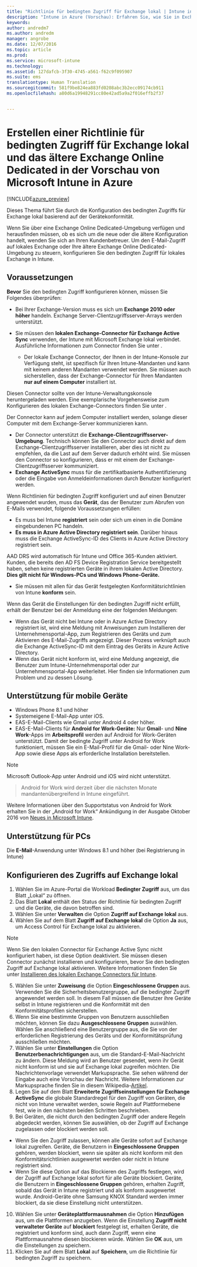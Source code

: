 ```yaml
---
title: "Richtlinie für bedingten Zugriff für Exchange lokal | Intune in Azure (Vorschau) | Microsoft Docs"
description: "Intune in Azure (Vorschau): Erfahren Sie, wie Sie in Exchange lokal den bedingten Zugriff und das ältere Exchange Online Dedicated in Intune konfigurieren."
keywords: 
author: andredm7
ms.author: andredm
manager: angrobe
ms.date: 12/07/2016
ms.topic: article
ms.prod: 
ms.service: microsoft-intune
ms.technology: 
ms.assetid: 127dafcb-3f30-4745-a561-f62c9f095907
ms.suite: ems
translationtype: Human Translation
ms.sourcegitcommit: 581f9be824ea883fd0208abc3b2ecc09174cb911
ms.openlocfilehash: a80d6a19948291cc80e42ad5a9a2f016effb2f37


---
```


# <a name="how-to-create-a-conditional-access-policy-for-exchange-on-premises-and-legacy-exchange-online-dedicated-in-microsoft-intune-azure-preview"></a>Erstellen einer Richtlinie für bedingten Zugriff für Exchange lokal und das ältere Exchange Online Dedicated in der Vorschau von Microsoft Intune in Azure


[!INCLUDE[azure_preview](../includes/azure_preview.md)]

Dieses Thema führt Sie durch die Konfiguration des bedingten Zugriffs für Exchange lokal basierend auf der Gerätekonformität.

Wenn Sie über eine Exchange Online Dedicated-Umgebung verfügen und herausfinden müssen, ob es sich um die neue oder die ältere Konfiguration handelt, wenden Sie sich an Ihren Kundenbetreuer. Um den E-Mail-Zugriff auf lokales Exchange oder Ihre ältere Exchange Online Dedicated-Umgebung zu steuern, konfigurieren Sie den bedingten Zugriff für lokales Exchange in Intune.

## <a name="prerequisites"></a>Voraussetzungen

**Bevor** Sie den bedingten Zugriff konfigurieren können, müssen Sie Folgendes überprüfen:

- Bei Ihrer Exchange-Version muss es sich um **Exchange 2010 oder höher** handeln. Exchange Server-Clientzugriffsserver-Arrays werden unterstützt.
- Sie müssen den **lokalen Exchange-Connector für Exchange Active Sync** verwenden, der Intune mit Microsoft Exchange lokal verbindet. Ausführliche Informationen zum Connector finden Sie unter <link>.

  - Der lokale Exchange Connector, der Ihnen in der Intune-Konsole zur Verfügung steht, ist spezifisch für Ihren Intune-Mandanten und kann mit keinem anderen Mandanten verwendet werden. Sie müssen auch sicherstellen, dass der Exchange-Connector für Ihren Mandanten **nur auf einem Computer** installiert ist.

Diesen Connector sollte von der Intune-Verwaltungskonsole heruntergeladen werden. Eine exemplarische Vorgehensweise zum Konfigurieren des lokalen Exchange-Connectors finden Sie unter <link to new topic>.

Der Connector kann auf jedem Computer installiert werden, solange dieser Computer mit dem Exchange-Server kommunizieren kann.

- Der Connector unterstützt die **Exchange-Clientzugriffsserver-Umgebung**. Technisch können Sie den Connector auch direkt auf dem Exchange-Clientzugriffsserver installieren, aber dies ist nicht zu empfehlen, da die Last auf dem Server dadurch erhöht wird. Sie müssen den Connector so konfigurieren, dass er mit einem der Exchange-Clientzugriffsserver kommuniziert.
- **Exchange ActiveSync** muss für die zertifikatbasierte Authentifizierung oder die Eingabe von Anmeldeinformationen durch Benutzer konfiguriert werden.

Wenn Richtlinien für bedingten Zugriff konfiguriert und auf einen Benutzer angewendet wurden, muss das **Gerät**, das der Benutzer zum Abrufen von E-Mails verwendet, folgende Voraussetzungen erfüllen:

- Es muss bei Intune **registriert** sein oder sich um einen in die Domäne eingebundenen PC handeln.
- **Es muss in Azure Active Directory registriert sein**. Darüber hinaus muss die Exchange ActiveSync-ID des Clients in Azure Active Directory registriert sein.

AAD DRS wird automatisch für Intune und Office 365-Kunden aktiviert. Kunden, die bereits den AD FS Device Registration Service bereitgestellt haben, sehen keine registrierten Geräte in ihrem lokalen Active Directory. **Dies gilt nicht für Windows-PCs und Windows Phone-Geräte.**

- Sie müssen mit allen für das Gerät festgelegten Konformitätsrichtlinien von Intune **konform** sein.

Wenn das Gerät die Einstellungen für den bedingten Zugriff nicht erfüllt, erhält der Benutzer bei der Anmeldung eine der folgenden Meldungen:

- Wenn das Gerät nicht bei Intune oder in Azure Active Directory registriert ist, wird eine Meldung mit Anweisungen zum Installieren der Unternehmensportal-App, zum Registrieren des Geräts und zum Aktivieren des E-Mail-Zugriffs angezeigt. Dieser Prozess verknüpft auch die Exchange ActiveSync-ID mit dem Eintrag des Geräts in Azure Active Directory.
- Wenn das Gerät nicht konform ist, wird eine Meldung angezeigt, die Benutzer zum Intune-Unternehmensportal oder zur Unternehmensportal-App weiterleitet. Hier finden sie Informationen zum Problem und zu dessen Lösung.

## <a name="support-for-mobile-devices"></a>Unterstützung für mobile Geräte

- Windows Phone 8.1 und höher
- Systemeigene E-Mail-App unter iOS.
- EAS-E-Mail-Clients wie Gmail unter Android 4 oder höher.
- EAS-E-Mail-Clients für **Android for Work-Geräte:** Nur **Gmail**- und **Nine Work**-Apps im **Arbeitsprofil** werden auf Android for Work-Geräten unterstützt. Damit der bedingte Zugriff unter Android for Work funktioniert, müssen Sie ein E-Mail-Profil für die Gmail- oder Nine Work-App sowie diese Apps als erforderliche Installation bereitstellen.

>[!NOTE]
>Microsoft Outlook-App unter Android und iOS wird nicht unterstützt.

> Android for Work wird derzeit über die nächsten Monate mandantenübergreifend in Intune eingeführt.

Weitere Informationen über den Supportstatus von Android for Work erhalten Sie in der „Android for Work“ Ankündigung in der Ausgabe Oktober 2016 von [Neues in Microsoft Intune](https://docs.microsoft.com/en-us/intune/whats-new/whats-new-archive#october-2016).

## <a name="support-for-pcs"></a>Unterstützung für PCs

Die **E-Mail**-Anwendung unter Windows 8.1 und höher (bei Registrierung in Intune)


## <a name="configure-exchange-on-premises-access"></a>Konfigurieren des Zugriffs auf Exchange lokal

1. Wählen Sie im Azure-Portal die Workload **Bedingter Zugriff** aus, um das Blatt „Lokal“ zu öffnen.
2. Das Blatt **Lokal** enthält den Status der Richtlinie für bedingten Zugriff und die Geräte, die davon betroffen sind.
3. Wählen Sie unter **Verwalten** die Option **Zugriff auf Exchange lokal** aus.
4. Wählen Sie auf dem Blatt **Zugriff auf Exchange lokal** die Option **Ja** aus, um Access Control für Exchange lokal zu aktivieren.

  >[!NOTE]
  >Wenn Sie den lokalen Connector für Exchange Active Sync nicht konfiguriert haben, ist diese Option deaktiviert.  Sie müssen diesen Connector zunächst installieren und konfigurieren, bevor Sie den bedingten Zugriff auf Exchange lokal aktivieren. Weitere Informationen finden Sie unter [Installieren des lokalen Exchange Connectors für Intune](install-intune-on-premises-exchange-connector.md).

5. Wählen Sie unter **Zuweisung** die Option **Eingeschlossene Gruppen** aus.  Verwenden Sie die Sicherheitsbenutzergruppe, auf die bedingter Zugriff angewendet werden soll.  In diesem Fall müssen die Benutzer ihre Geräte selbst in Intune registrieren und die Konformität mit den Konformitätsprofilen sicherstellen.
6. Wenn Sie eine bestimmte Gruppen von Benutzern ausschließen möchten, können Sie dazu **Ausgeschlossene Gruppen** auswählen. Wählen Sie anschließend eine Benutzergruppe aus, die Sie von der erforderlichen Registrierung des Geräts und der Konformitätsprüfung ausschließen möchten.
7. Wählen Sie unter **Einstellungen** die Option **Benutzerbenachrichtigungen** aus, um die Standard-E-Mail-Nachricht zu ändern. Diese Meldung wird an Benutzer gesendet, wenn ihr Gerät nicht konform ist und sie auf Exchange lokal zugreifen möchten. Die Nachrichtenvorlage verwendet Markupsprache.  Sie sehen während der Eingabe auch eine Vorschau der Nachricht. Weitere Informationen zur Markupsprache finden Sie in diesem Wikipedia-[Artikel](https://en.wikipedia.org/wiki/Markup_language).
8. Legen Sie auf dem Blatt **Erweiterte Zugriffseinstellungen für Exchange ActiveSync** die globale Standardregel für den Zugriff von Geräten, die nicht von Intune verwaltet werden, sowie Regeln auf Plattformebene fest, wie in den nächsten beiden Schritten beschrieben.
9. Bei Geräten, die nicht durch den bedingten Zugriff oder andere Regeln abgedeckt werden, können Sie auswählen, ob der Zugriff auf Exchange zugelassen oder blockiert werden soll.
  - Wenn Sie den Zugriff zulassen, können alle Geräte sofort auf Exchange lokal zugreifen.  Geräte, die Benutzern in **Eingeschlossene Gruppen** gehören, werden blockiert, wenn sie später als nicht konform mit den Konformitätsrichtlinien ausgewertet werden oder nicht in Intune registriert sind.
  - Wenn Sie diese Option auf das Blockieren des Zugriffs festlegen, wird der Zugriff auf Exchange lokal sofort für alle Geräte blockiert.  Geräte, die Benutzern in **Eingeschlossene Gruppen** gehören, erhalten Zugriff, sobald das Gerät in Intune registriert und als konform ausgewertet wurde. Android-Geräte ohne Samsung KNOX Standard werden immer blockiert, da sie diese Einstellung nicht unterstützen.
10. Wählen Sie unter **Geräteplattformausnahmen** die Option **Hinzufügen** aus, um die Plattformen anzugeben. Wenn die Einstellung **Zugriff nicht verwalteter Geräte** auf **blockiert** festgelegt ist, erhalten Geräte, die registriert und konform sind, auch dann Zugriff, wenn eine Plattformausnahme diesen blockieren würde. Wählen Sie **OK** aus, um die Einstellungen zu speichern.
11. Klicken Sie auf dem Blatt **Lokal** auf **Speichern**, um die Richtlinie für bedingten Zugriff zu speichern.



<!--HONumber=Feb17_HO1-->


